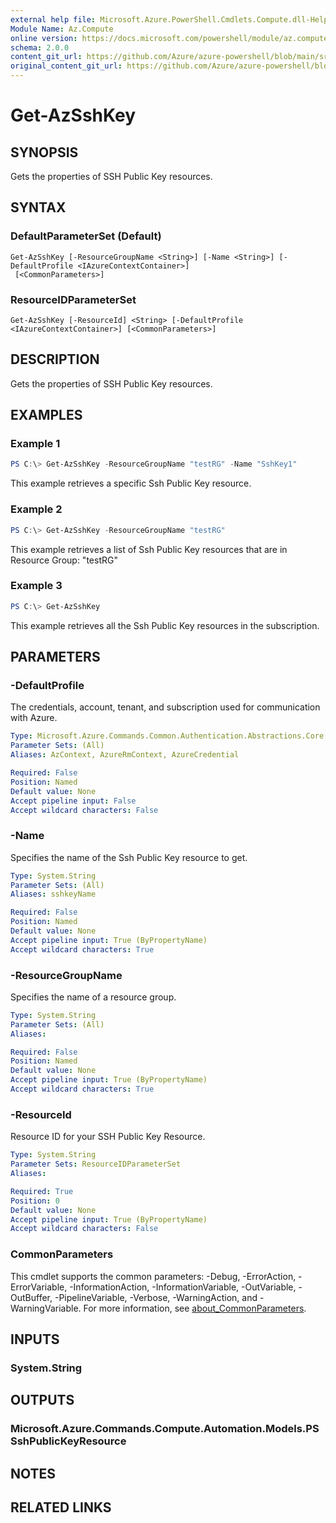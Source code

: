 ```yaml
---
external help file: Microsoft.Azure.PowerShell.Cmdlets.Compute.dll-Help.xml
Module Name: Az.Compute
online version: https://docs.microsoft.com/powershell/module/az.compute/get-azsshkey
schema: 2.0.0
content_git_url: https://github.com/Azure/azure-powershell/blob/main/src/Compute/Compute/help/Get-AzSshKey.md
original_content_git_url: https://github.com/Azure/azure-powershell/blob/main/src/Compute/Compute/help/Get-AzSshKey.md
---
```


# Get-AzSshKey

## SYNOPSIS
Gets the properties of SSH Public Key resources.

## SYNTAX

### DefaultParameterSet (Default)
```
Get-AzSshKey [-ResourceGroupName <String>] [-Name <String>] [-DefaultProfile <IAzureContextContainer>]
 [<CommonParameters>]
```

### ResourceIDParameterSet
```
Get-AzSshKey [-ResourceId] <String> [-DefaultProfile <IAzureContextContainer>] [<CommonParameters>]
```

## DESCRIPTION
Gets the properties of SSH Public Key resources.

## EXAMPLES

### Example 1
```powershell
PS C:\> Get-AzSshKey -ResourceGroupName "testRG" -Name "SshKey1"
```

This example retrieves a specific Ssh Public Key resource.

### Example 2
```powershell
PS C:\> Get-AzSshKey -ResourceGroupName "testRG"
```

This example retrieves a list of Ssh Public Key resources that are in Resource Group: "testRG"

### Example 3
```powershell
PS C:\> Get-AzSshKey 
```

This example retrieves all the Ssh Public Key resources in the subscription. 

## PARAMETERS

### -DefaultProfile
The credentials, account, tenant, and subscription used for communication with Azure.

```yaml
Type: Microsoft.Azure.Commands.Common.Authentication.Abstractions.Core.IAzureContextContainer
Parameter Sets: (All)
Aliases: AzContext, AzureRmContext, AzureCredential

Required: False
Position: Named
Default value: None
Accept pipeline input: False
Accept wildcard characters: False
```

### -Name
Specifies the name of the Ssh Public Key resource to get.

```yaml
Type: System.String
Parameter Sets: (All)
Aliases: sshkeyName

Required: False
Position: Named
Default value: None
Accept pipeline input: True (ByPropertyName)
Accept wildcard characters: True
```

### -ResourceGroupName
Specifies the name of a resource group.

```yaml
Type: System.String
Parameter Sets: (All)
Aliases:

Required: False
Position: Named
Default value: None
Accept pipeline input: True (ByPropertyName)
Accept wildcard characters: True
```

### -ResourceId
Resource ID for your SSH Public Key Resource.

```yaml
Type: System.String
Parameter Sets: ResourceIDParameterSet
Aliases:

Required: True
Position: 0
Default value: None
Accept pipeline input: True (ByPropertyName)
Accept wildcard characters: False
```

### CommonParameters
This cmdlet supports the common parameters: -Debug, -ErrorAction, -ErrorVariable, -InformationAction, -InformationVariable, -OutVariable, -OutBuffer, -PipelineVariable, -Verbose, -WarningAction, and -WarningVariable. For more information, see [about_CommonParameters](http://go.microsoft.com/fwlink/?LinkID=113216).

## INPUTS

### System.String

## OUTPUTS

### Microsoft.Azure.Commands.Compute.Automation.Models.PSSshPublicKeyResource

## NOTES

## RELATED LINKS

